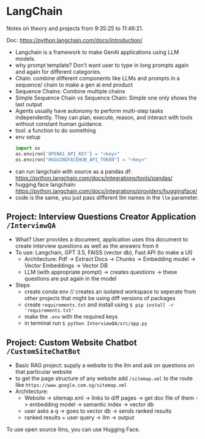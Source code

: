 # LangChain
Notes on theory and projects from 9:35:25 to 11:46:21.

Doc: https://python.langchain.com/docs/introduction/
- Langchain is a framework to make GenAI applications using LLM models.
- why prompt template? Don't want user to type in long prompts again and again for different categories.
- Chain: combine different components like LLMs and prompts in a sequence/ chain to make a gen ai end product
- Sequence Chains: Combine multiple chains
- Simple Sequence Chain vs Sequence Chain: Simple one only shows the last output
- Agents usually have autonomy to perform multi-step tasks independently. They can plan, execute, reason, and interact with tools without constant human guidance.
- tool: a function to do something
- env setup
    ```python
    import os
    os.environ['OPENAI_API_KEY'] = "<key>"
    os.environ["HUGGINGFACEHUB_API_TOKEN"] = "<key>"
    ```
- can run langchain with source as a pandas df: https://python.langchain.com/docs/integrations/tools/pandas/
- hugging face langchain: https://python.langchain.com/docs/integrations/providers/huggingface/
- code is the same, you just pass different llm names in the `llm` parameter.

## Project: Interview Questions Creator Application `/InterviewQA`
- What? User provides a document, application uses this document to create interview questions as well as the answers from it
- To use: Langchain, GPT 3.5, FAISS (vector db), Fast API (to make a UI)
    - Architecture: Pdf -> Extract Docs -> Chunks -> Embedding model -> Vector Embeddings -> Vector DB
    - LLM (with appropriate prompt) -> creates questions -> these questions are put again in the model
- Steps
    - create conda env // creates an isolated workspace to seperate from other projects that might be using diff versions of packages
    - create `requirements.txt` and install using `$ pip install -r 'requirements.txt'`
    - make the `.env` with the required keys
    - in terminal run `$ python InterviewQA/src/app.py`


## Project: Custom Website Chatbot `/CustomSiteChatBot`
- Basic RAG project: supply a website to the llm and ask on questions on that particular website
- to get the page structure of any website add `/sitemap.xml` to the route like `https://www.google.com.sg/sitemap.xml`
- Architecture: 
    - Website -> sitemap.xml -> links to diff pages -> get doc file of them -> embedding model -> semantic index -> vector db
    - user asks a q -> goes to vector db -> sends ranked results
    - ranked results + user query -> llm -> output

To use open source llms, you can use Hugging Face.

